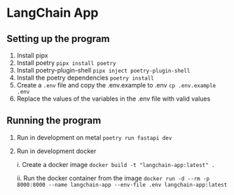 # LangChain App

## Setting up the program

1. Install pipx
2. Install poetry `pipx install poetry`
3. Install poetry-plugin-shell `pipx inject poetry-plugin-shell`
4. Install the poetry dependencies `poetry install`
5. Create a `.env` file and copy the .env.example to .env `cp .env.example .env`
6. Replace the values of the variables in the .env file with valid values

## Running the program

1. Run in development on metal `poetry run fastapi dev`
2. Run in development docker

    i. Create a docker image `docker build -t "langchain-app:latest" .`

    ii. Run the docker container from the image `docker run -d --rm -p 8000:8000 --name langchain-app --env-file .env langchain-app:latest`
